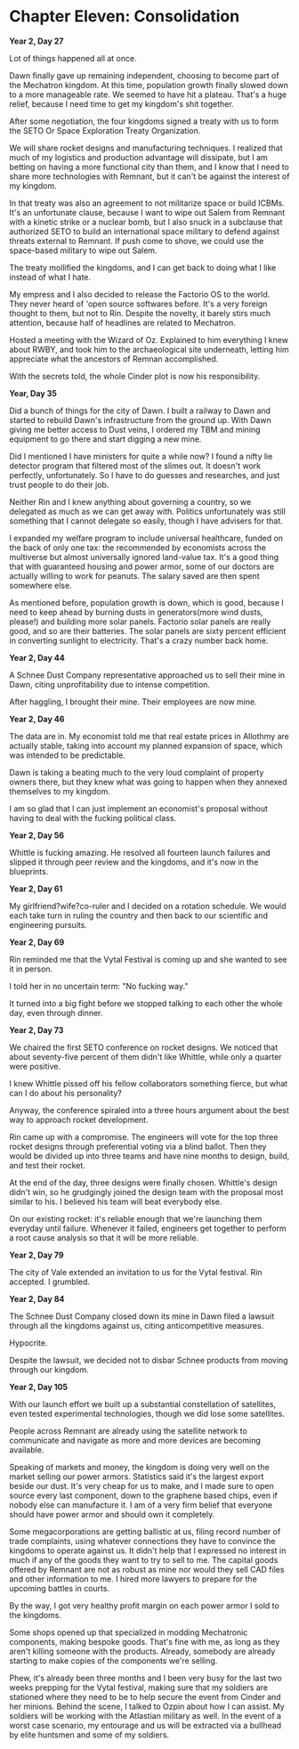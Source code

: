 # Chapter Eleven: Consolidation

**Year 2, Day 27**

Lot of things happened all at once.

Dawn finally gave up remaining independent, choosing to become part of the Mechatron kingdom. At this time, population growth finally slowed down to a more manageable rate. We seemed to have hit a plateau. That's a huge relief, because I need time to get my kingdom's shit together.

After some negotiation, the four kingdoms signed a treaty with us to form the SETO Or Space Exploration Treaty Organization.

We will share rocket designs and manufacturing techniques. I realized that much of my logistics and production advantage will dissipate, but I am betting on having a more functional city than them, and I know that I need to share more technologies with Remnant, but it can't be against the interest of my kingdom.

In that treaty was also an agreement to not militarize space or build ICBMs. It's an unfortunate clause, because I want to wipe out Salem from Remnant with a kinetic strike or a nuclear bomb, but I also snuck in a subclause that authorized SETO to build an international space military to defend against threats external to Remnant. If push come to shove, we could use the space-based military to wipe out Salem.

The treaty mollified the kingdoms, and I can get back to doing what I like instead of what I hate.

My empress and I also decided to release the Factorio OS to the world. They never heard of 'open source softwares before. It's a very foreign thought to them, but not to Rin. Despite the novelty, it barely stirs much attention, because half of headlines are related to Mechatron.

Hosted a meeting with the Wizard of Oz. Explained to him everything I knew about RWBY, and took him to the archaeological site underneath, letting him appreciate what the ancestors of Remnan accomplished.

With the secrets told, the whole Cinder plot is now his responsibility.

**Year, Day 35**

Did a bunch of things for the city of Dawn. I built a railway to Dawn and started to rebuild Dawn's infrastructure from the ground up. With Dawn giving me better access to Dust veins, I ordered my TBM and mining equipment to go there and start digging a new mine.

Did I mentioned I have ministers for quite a while now? I found a nifty lie detector program that filtered most of the slimes out. It doesn't work perfectly, unfortunately. So I have to do guesses and researches, and just trust people to do their job.

Neither Rin and I knew anything about governing a country, so we delegated as much as we can get away with. Politics unfortunately was still something that I cannot delegate so easily, though I have advisers for that.

I expanded my welfare program to include universal healthcare, funded on the back of only one tax: the recommended by economists across the multiverse but almost universally ignored land-value tax. It's a good thing that with guaranteed housing and power armor, some of our doctors are actually willing to work for peanuts. The salary saved are then spent somewhere else.

As mentioned before, population growth is down, which is good, because I need to keep ahead by burning dusts in generators(more wind dusts, please!) and building more solar panels. Factorio solar panels are really good, and so are their batteries. The solar panels are sixty percent efficient in converting sunlight to electricity. That's a crazy number back home.

**Year 2, Day 44**

A Schnee Dust Company representative approached us to sell their mine in Dawn, citing unprofitability due to intense competition.

After haggling, I brought their mine. Their employees are now mine.

**Year 2, Day 46**

The data are in. My economist told me that real estate prices in Allothmy are actually stable, taking into account my planned expansion of space, which was intended to be predictable.

Dawn is taking a beating much to the very loud complaint of property owners there, but they knew what was going to happen when they annexed themselves to my kingdom.

I am so glad that I can just implement an economist's proposal without having to deal with the fucking political class.

**Year 2, Day 56**

Whittle is fucking amazing. He resolved all fourteen launch failures and slipped it through peer review and the kingdoms, and it's now in the blueprints.

**Year 2, Day 61**

My girlfriend?wife?co-ruler and I decided on a rotation schedule. We would each take turn in ruling the country and then back to our scientific and engineering pursuits.

**Year 2, Day 69**

Rin reminded me that the Vytal Festival is coming up and she wanted to see it in person.

I told her in no uncertain term: "No fucking way."

It turned into a big fight before we stopped talking to each other the whole day, even through dinner.

**Year 2, Day 73**

We chaired the first SETO conference on rocket designs. We noticed that about seventy-five percent of them didn't like Whittle, while only a quarter were positive.

I knew Whittle pissed off his fellow collaborators something fierce, but what can I do about his personality?

Anyway, the conference spiraled into a three hours argument about the best way to approach rocket development.

Rin came up with a compromise. The engineers will vote for the top three rocket designs through preferential voting via a blind ballot. Then they would be divided up into three teams and have nine months to design, build, and test their rocket.

At the end of the day, three designs were finally chosen. Whittle's design didn't win, so he grudgingly joined the design team with the proposal most similar to his. I believed his team will beat everybody else.

On our existing rocket: it's reliable enough that we're launching them everyday until failure. Whenever it failed, engineers get together to perform a root cause analysis so that it will be more reliable.

**Year 2, Day 79**

The city of Vale extended an invitation to us for the Vytal festival. Rin accepted. I grumbled.

**Year 2, Day 84**

The Schnee Dust Company closed down its mine in Dawn filed a lawsuit through all the kingdoms against us, citing anticompetitive measures.

Hypocrite.

Despite the lawsuit, we decided not to disbar Schnee products from moving through our kingdom.

**Year 2, Day 105**

With our launch effort we built up a substantial constellation of satellites, even tested experimental technologies, though we did lose some satellites.

People across Remnant are already using the satellite network to communicate and navigate as more and more devices are becoming available.

Speaking of markets and money, the kingdom is doing very well on the market selling our power armors. Statistics said it's the largest export beside our dust. It's very cheap for us to make, and I made sure to open source every last component, down to the graphene based chips, even if nobody else can manufacture it. I am of a very firm belief that everyone should have power armor and should own it completely.

Some megacorporations are getting ballistic at us, filing record number of trade complaints, using whatever connections they have to convince the kingdoms to operate against us. It didn't help that I expressed no interest in much if any of the goods they want to try to sell to me. The capital goods offered by Remnant are not as robust as mine nor would they sell CAD files and other information to me. I hired more lawyers to prepare for the upcoming battles in courts.

By the way, I got very healthy profit margin on each power armor I sold to the kingdoms.

Some shops opened up that specialized in modding Mechatronic components, making bespoke goods. That's fine with me, as long as they aren't killing someone with the products. Already, somebody are already starting to make copies of the components we're selling.

Phew, it's already been three months and I been very busy for the last two weeks prepping for the Vytal festival, making sure that my soldiers are stationed where they need to be to help secure the event from Cinder and her minions. Behind the scene, I talked to Ozpin about how I can assist. My soldiers will be working with the Atlastian military as well. In the event of a worst case scenario, my entourage and us will be extracted via a bullhead by elite huntsmen and some of my soldiers.
